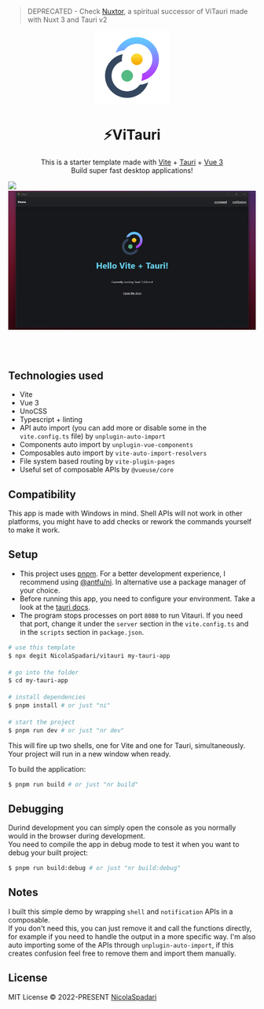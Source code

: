 > DEPRECATED - Check [Nuxtor](https://github.com/NicolaSpadari/nuxtor), a spiritual successor of ViTauri made with Nuxt 3 and Tauri v2

<p align="center">
    <img width="150" src="./public/logo.png" alt="logo">
</p>

<h1 align="center"> ⚡ViTauri </h1>

<p align="center">
This is a starter template made with <a href="https://vitejs.dev">Vite</a> + <a href="https://tauri.studio">Tauri</a> + <a href="https://vuejs.org">Vue 3</a>
<br>
Build super fast desktop applications!
</p>

<img src="https://img.shields.io/github/license/NicolaSpadari/vitauri" />

<br>

<div align="center">
<img src="./demo.gif">
</div>

<br><br>

## Technologies used

- Vite
- Vue 3
- UnoCSS
- Typescript + linting
- API auto import (you can add more or disable some in the `vite.config.ts` file) by `unplugin-auto-import`
- Components auto import by `unplugin-vue-components`
- Composables auto import by `vite-auto-import-resolvers`
- File system based routing by `vite-plugin-pages`
- Useful set of composable APIs by `@vueuse/core`

## Compatibility

This app is made with Windows in mind. Shell APIs will not work in other platforms, you might have to add checks or rework the commands yourself to make it work.

## Setup

  - This project uses [pnpm](https://pnpm.io). For a better development experience, I recommend using [@antfu/ni](https://github.com/antfu/ni). In alternative use a package manager of your choice.
  - Before running this app, you need to configure your environment. Take a look at the [tauri docs](https://tauri.studio/docs/getting-started/prerequisites/).
  - The program stops processes on port `8080` to run Vitauri. If you need that port, change it under the `server` section in the `vite.config.ts` and in the `scripts` section in `package.json`.

  ```sh
  # use this template
  $ npx degit NicolaSpadari/vitauri my-tauri-app

  # go into the folder
  $ cd my-tauri-app

  # install dependencies
  $ pnpm install # or just "ni"

  # start the project
  $ pnpm run dev # or just "nr dev"
  ```

  This will fire up two shells, one for Vite and one for Tauri, simultaneously. Your project will run in a new window when ready.

  To build the application:

  ```sh
  $ pnpm run build # or just "nr build"
  ```

## Debugging
Durind development you can simply open the console as you normally would in the browser during development.
<br>
You need to compile the app in debug mode to test it when you want to debug your built project:

```sh
$ pnpm run build:debug # or just "nr build:debug"
```

## Notes

I built this simple demo by wrapping `shell` and `notification` APIs in a composable.
<br>
If you don't need this, you can just remove it and call the functions directly, for example if you need to handle the output in a more specific way.
I'm also auto importing some of the APIs through `unplugin-auto-import`, if this creates confusion feel free to remove them and import them manually.

## License

MIT License © 2022-PRESENT [NicolaSpadari](https://github.com/NicolaSpadari)
